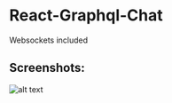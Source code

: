 # React-Graphql-Chat
Websockets included

## Screenshots:

![alt text](https://github.com/ProgrammingGeek02/React-Graphql-Chat/blob/main/client/public/img/FP_1.png)
